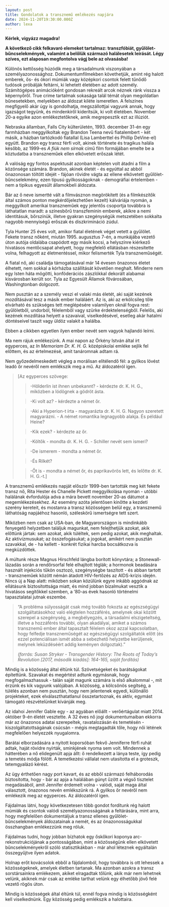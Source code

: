 ```yaml
---
layout: post
title: Gondolatok a transznemű emlékezés napjára
date: 2024-11-20T19:30:00.000Z
author: lexa
---
```

**Kérlek, vigyázz magadra!**

**A következő cikk felkavaró elemeket tartalmaz: transzfóbiát, gyűlölet-bűncselekmények, valamint a belőlük származó halálesetek leírását. Légy szíves, ezt alaposan megfontolva vágj bele az olvasásba!**

Különös kettősség húzódik meg a társadalmunk viszonyában a személyazonossághoz. Dokumentumfilmekben követhetjük, amint rég halott emberek, ős- és ókori múmiák vagy középkori csontok felett tűnődő tudósok próbálják feltárni, ki lehetett életében az adott személy. Számítógépes animációként gondosan rekreált arcok néznek ránk vissza a képernyőről. True crime tartalmak sokasága talál témát olyan megoldatlan bűnesetekben, melyekben az áldozat kiléte ismeretlen. A felszínes megfigyelő akár úgy is gondolhatja, megszállottjai vagyunk annak, hogy igazságot tegyünk, és mindenkiről kiderítsük, ki volt életében. November 20-a egyike azon emlékeztetőknek, amik megrepesztík ezt az illúziót.

Nebraska államban, Falls City külterületén, 1993. december 31-én egy farmházban meggyilkoltak egy Brandon Teena nevű fiatalembert - két másik, a házban tartózkodó fiatallal (Lisa Lamberttel és Phillip DeVine-el) együtt. Brandon egy transz férfi volt, akinek története és tragikus halála később, az 1999-es *A fiúk nem sírnak* című film formájában emelte be a köztudatba a transzneműek ellen elkövetett erőszak létét.

A valóság egy fontos aspektusát azonban képtelen volt átadni a film a közönsége számára. Brandon, akinek életét - és egyúttal az abból önazonosan töltött idejét - fájóan rövidre vágta az ellene elkövetett gyűlölet-bűncselekmény, ezen típusú gyilkosságoknak - demográfiai értelemben - nem a tipikus egyesült államokbeli áldozata.

Bár az ő neve ismertté vált a filmvásznon megörökített (és a filmkészítők által számos ponton megkérdőjelezhetően kezelt) kálváriája nyomán, a meggyilkolt amerikai transzneműek egy jelentős csoportja továbbra is láthatatlan maradt: a színesbőrű transzfeminin emberek, akikre a nemi identitásuk, bőrszínük, illetve gyakran szegénységük metszetében sokkalta nagyobb mennyiségű erőszak és diszkrimináció zúdul.

Tyla Hunter 25 éves volt, amikor fiatal életének véget vetett a gyűlölet. Fekete transz nőként, miután 1995. augusztus 7-én, a munkájába vezető úton autója oldalába csapódott egy másik kocsi, a helyszínre kiérkező hivatásos mentőcsapat ahelyett, hogy megfelelő ellátásban részesítette volna, felhagyott az életmentéssel, mikor felismerték Tyla transzneműségét.

A fiatal nő, aki családja támogatásával már 14 évesen önazonos életet élhetett, nem sokkal a kórházba szállítását követően meghalt. Minderre nem egy Isten háta mögötti, konföderációs zászlókkal dekorált alabamai kisvárosban került sor. Tyla az Egyesült Államok fővárosában, Washingtonban dolgozott.

Nem pusztán az a személy veszi el valaki más életét, aki saját kezének mozdításával tesz a másik ember haláláért. Az is, aki az erkölcsileg tőle elvárható és szükséges tett meglépésére valamilyen oknál fogva rest: gyűlöletből, undorból, félelemből vagy szürke érdektelenségből. Felelős, aki kezének mozdítása helyett a szavaival, viselkedésével, esetleg akár hatalmi döntéseivel taszít vagy üldöz valakit a halálba.

Ebben a cikkben egyetlen ilyen ember nevét sem vagyok hajlandó leírni.

Ma nem rájuk emlékezünk. A mai napon az Örkény István által írt egyperces, az *In Memoriam Dr. K. H. G.* középiskolai emléke sejlik fel előttem, és az értelmezésé, amit tanáromnak adtam rá.

Nem győzedelmeskedett végleg a morálisan elítélendő fél: a gyilkos lövést leadó őr nevéről nem emlékszik meg a mű. Az áldozatéról igen.

> [Az egyperces szövege:
>
> > \-Hölderlin ist ihnen unbekannt? - kérdezte dr. K. H. G., miközben a lódögnek a gödröt ásta.
>
> > \-Ki volt az? - kérdezte a német őr.
>
> > \-Aki a Hyperion-t írta - magyarázta dr. K. H. G. Nagyon szeretett magyarázni. - A német romantika legnagyobb alakja. És például Heine?
>
> > \-Kik ezek? - kérdezte az őr.
>
> > \-Költők - mondta dr. K. H. G. - Schiller nevét sem ismeri?
>
> > \-De ismerem - mondta a német őr.
>
> > \-És Rilkét?
>
> > \-Őt is - mondta a német őr, és paprikavörös lett, és lelőtte dr. K. H. G.-t.]

A transznemű emlékezés napját először 1999-ben tartották meg két fekete transz nő, Rita Hester és Chanelle Pickett meggyilkolása nyomán - utóbbi halálának évfordulója adva a mára bevett november 20-as dátumot a megemlékezésekhez. Az esemény azóta jelentősen kinőtte a kezdeti szerény kereteit, és mostanra a transz közösségen belül egy, a transznemű láthatóság napjáéhoz hasonló, széleskörű ismertségre tett szert.

Miközben nem csak az USA-ban, de Magyarországon is mindinkább fenyegető helyzetben találjuk magunkat, nem felejthetjük azokat, akik előttünk jártak: sem azokat, akik túléltek, sem pedig azokat, akik meghaltak. Az aktivizmusukat; az összefogásukat; a jogokat, amikért nem pusztán szavakkal, de - ha kellett - konkrét fizikai harcba bocsátkozva is megküzdöttek.

A múltunk része Magnus Hirschfeld lángba borított könyvtára; a Stonewall-lázadás során a rendőrsorfal felé elhajított téglák; a hormonok beadására használt injekciós tűkön osztozó, szegénységbe taszított - és abban tartott - transzneműek között némán átadott HIV-fertőzés az AIDS-krízis idején. Nincs új a Nap alatt: miközben sokan közülünk egyre inkább aggódnak az ellátásunk biztosítottsága miatt, és mind jobban bizalmukat vesztik a hivatásos segítőkkel szemben, a ‘80-as évek hasonló történelmi tapasztalatai jutnak eszembe.

> “A probléma súlyosságát csak még tovább fokozta az egészségügyi szolgáltatásokhoz való elégtelen hozzáférés, amelynek okai között szerepel a szegénység, a megbélyegzés, a társadalmi elszigeteltség, illetve a hozzáférés további, olyan akadályai, amiket a számos transznemű ember által tapasztalt félelem okoz azzal kapcsolatban, hogy felfedje transzneműségét az egészségügyi szolgáltatók előtt (és ezzel potenciálisan ismét abba a sebezhető helyzetbe kerüljenek, melynek leküzdéséért addig keményen dolgoztak).”
>
> *(forrás: Susan Stryker - Transgender History: The Roots of Today’s Revolution \[2017, második kiadás]: 164-165, saját fordítás)*

Mindig is a közösség által éltünk túl. Szövetségeket és barátságokat építettünk. Szavakat és megértést adtunk egymásnak, hogy megfogalmazhassuk - talán saját magunk számára is első alkalommal -, mit érzünk és kik vagyunk valójában. A közösség, a kölcsönös segítség, a túlélés azonban nem pusztán, hogy nem jelentenek egyedi, különálló projekteket, ezek elválaszthatatlanul összetartoznak, és aktív, egymást támogató részvételünket kívánják meg.

Az idahoi Jennifer Gable egy - az agyában előállt - verőértágulat miatt 2014. október 9-én életét vesztette. A 32 éves nő jogi dokumentumaiban ekkorra már az önazonos adatai szerepeltek, ravatalozásán és temetésén - kiszolgáltatottságának csúcsán - mégis megtagadták tőle, hogy női létének megfelelően helyezzék nyugalomra.

Barátai elborzadására a nyitott koporsóban fekvő Jenniferre férfi ruhát adtak, haját rövidre nyírták, sminkjének nyoma sem volt. Mindennek a hátterében a nő elidegenült apja állt: ő rendelkezett a lánya teste, így pedig a temetés módja fölött. A temetkezési vállalat nem utasította el a groteszk, tetemgyalázó kérést.

Az ügy érthetően nagy port kavart, és az ebből származó felháborodás biztosította, hogy - bár az apja a halálában gúnyt űzött a végső tisztelet megadásából, amit Jennifer érdemelt volna  - valódi, saját maga által választott, önazonos nevén emlékszünk rá. A gyilkos őr nevéről nem emlékezik meg az egyperces. Az áldozatéról igen.

Fájdalmas látni, hogy következetesen több gondot fordítunk rég halott múmiák és csontok valódi személyazonosságának a feltárására, mint arra, hogy megfelelően dokumentáljuk a transz ellenes gyűlölet-bűncselekmények áldozatainak a nemét, és az önazonosságukkal összhangban emlékezzünk meg róluk.

Fájdalmas tudni, hogy jobban bízhatok egy őskőkori koponya arc-rekonstrukciójának a pontosságában, mint a közösségünk ellen elkövetett bűncselekményekről szóló statisztikákban - már ahol léteznek egyáltalán összegyűjtve ilyen adatok.

Holnap erőt kovácsolok ebből a fájdalomból, hogy továbbra is ott lehessek a közösségeknek, amelyek életben tartanak. Ma azonban azokra a transz sorstársainkra emlékezem, akiket elragadtak tőlünk, akik már nem lehetnek velünk, akiknek már csak az emléke tarthat velünk egy élhetőbb jövő felé vezető rögös úton.

Mindig is közösségek által éltünk túl, ennél fogva mindig is közösségként kell viselkednünk. Egy közösség pedig emlékszik a halottaira.
